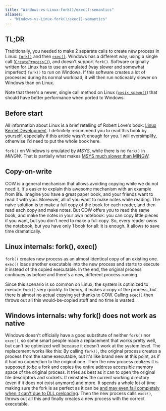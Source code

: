 ```yaml
---
title: "Windows-vs-Linux-fork()/exec()-semantics"
aliases:
  - "Windows-vs-Linux-fork()/exec()-semantics"
---
```

## TL;DR

Traditionally, you needed to make 2 separate calls to create new process in Linux: [`fork()`](http://man7.org/linux/man-pages/man2/fork.2.html) and then [`exec()`](http://man7.org/linux/man-pages/man3/exec.3.html). Windows has a different way, using a single call ([`CreateProcess()`](https://msdn.microsoft.com/en-us/library/windows/desktop/ms682425(v=vs.85).aspx)), and doesn't support `fork()`. Software originally written for Linux has to use an emulated (way slower and somewhat imperfect) `fork()` to run on Windows. If this software creates a lot of processes during its normal workload, it will then run noticeably slower on Windows than on Linux.

Note that there's a newer, single call method on Linux ([`posix_spawn()`](http://man7.org/linux/man-pages/man3/posix_spawn.3.html)) that should have better performance when ported to Windows.

## Before start

All information about Linux is a brief retelling of Robert Love's book: [Linux Kernel Development](https://openlibrary.org/books/OL3312853M/Linux_Kernel_Development).
I definitely recommend you to read this book by yourself, especially if this article wasn't enough for you. I will oversimplify, otherwise I'd need to put the whole book here.

`fork()` on Windows is emulated by *MSYS*, while there is no `fork()` in *MINGW*. That is partially what makes [MSYS much slower than MINGW](./the-difference-between-mingw-and-msys2.html).

## Copy-on-write

COW is a general mechanism that allows avoiding copying while we do not need it. It's easier to explain this awesome mechanism with an example from life. Imagine you have a great paper book, and your friends want to read it with you. Moreover, all of you want to make notes while reading. The naive solution is to make a full copy of the book for each reader, and then read each copy and make notes. But COW offers you to read the same book, and make the notes in your own notebook: you can copy little pieces if you want, but you don't need to make a full copy. So, every reader owns the notebook, but you have only 1 book for all: it is enough. It allows to save time dramatically.

## Linux internals: fork(), exec()

`fork()` creates new process as an almost identical copy of an existing one. `exec()` loads another executable into the new process and starts to execute it instead of the copied executable. In the end, the original process continues as before and there's a new, different process running.

Since this scenario is so common on Linux, the system is optimized to execute `fork()` very quickly. In theory, it makes a copy of the process, but there is almost no actual copying yet thanks to COW. Calling `exec()` then throws out all this would-be-copied stuff and no time is wasted.

## Windows internals: why fork() does not work as native

Windows doesn't officially have a good substitute of neither `fork()` nor `exec()`, so some smart people made a replacement that works pretty well, but can't be optimized well because it doesn't work at the system level. The replacement works like this: By calling `fork()`, the original process creates a process from the same executable, but it's like brand new at this point, as if it had no connection to the original one. Then the new process realizes it is supposed to be a fork and copies the entire address accessible memory space of the original process. It tries as best as it can to open the original file descriptors and sockets. It reinstates the current working directory (even if it does not exist anymore) and more. It spends a whole lot of time making sure the fork is as perfect as it can be [and may even fail completely when it can't due to DLL preloading](./problems-specific-to-32-bit.html). Then the new process calls `exec()`, throws out all this and finally creates a new process with the correct executable.
